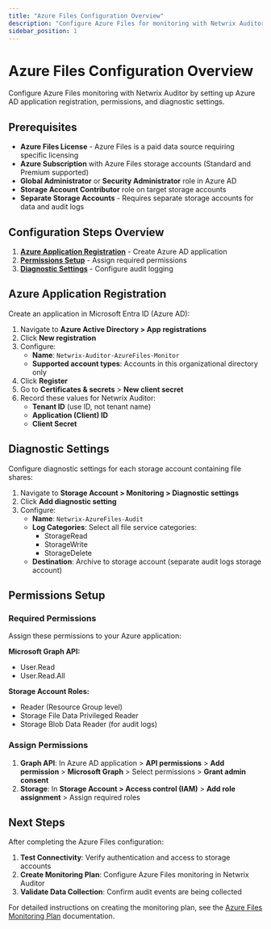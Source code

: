 ```yaml
---
title: "Azure Files Configuration Overview"
description: "Configure Azure Files for monitoring with Netwrix Auditor v10.8"
sidebar_position: 1
---
```


# Azure Files Configuration Overview

Configure Azure Files monitoring with Netwrix Auditor by setting up Azure AD application registration, permissions, and diagnostic settings.

## Prerequisites

- **Azure Files License** - Azure Files is a paid data source requiring specific licensing
- **Azure Subscription** with Azure Files storage accounts (Standard and Premium supported)
- **Global Administrator** or **Security Administrator** role in Azure AD
- **Storage Account Contributor** role on target storage accounts
- **Separate Storage Accounts** - Requires separate storage accounts for data and audit logs

## Configuration Steps Overview

1. **[Azure Application Registration](#azure-application-registration)** - Create Azure AD application
2. **[Permissions Setup](#permissions-setup)** - Assign required permissions
3. **[Diagnostic Settings](#diagnostic-settings)** - Configure audit logging

## Azure Application Registration

Create an application in Microsoft Entra ID (Azure AD):

1. Navigate to **Azure Active Directory > App registrations**
2. Click **New registration**
3. Configure:
   - **Name**: `Netwrix-Auditor-AzureFiles-Monitor`
   - **Supported account types**: Accounts in this organizational directory only
4. Click **Register**
5. Go to **Certificates & secrets** > **New client secret**
6. Record these values for Netwrix Auditor:
   - **Tenant ID** (use ID, not tenant name)
   - **Application (Client) ID**
   - **Client Secret**

## Diagnostic Settings

Configure diagnostic settings for each storage account containing file shares:

1. Navigate to **Storage Account > Monitoring > Diagnostic settings**
2. Click **Add diagnostic setting**
3. Configure:
   - **Name**: `Netwrix-AzureFiles-Audit`
   - **Log Categories**: Select all file service categories:
     - StorageRead
     - StorageWrite 
     - StorageDelete
   - **Destination**: Archive to storage account (separate audit logs storage account)

## Permissions Setup

### Required Permissions

Assign these permissions to your Azure application:

**Microsoft Graph API:**
- User.Read
- User.Read.All

**Storage Account Roles:**
- Reader (Resource Group level)
- Storage File Data Privileged Reader
- Storage Blob Data Reader (for audit logs)

### Assign Permissions

1. **Graph API**: In Azure AD application > **API permissions** > **Add permission** > **Microsoft Graph** > Select permissions > **Grant admin consent**
2. **Storage**: In **Storage Account > Access control (IAM)** > **Add role assignment** > Assign required roles

## Next Steps

After completing the Azure Files configuration:

1. **Test Connectivity**: Verify authentication and access to storage accounts
2. **Create Monitoring Plan**: Configure Azure Files monitoring in Netwrix Auditor
3. **Validate Data Collection**: Confirm audit events are being collected

For detailed instructions on creating the monitoring plan, see the [Azure Files Monitoring Plan](/docs/auditor/10.8/admin/monitoringplans/azurefiles.md) documentation.